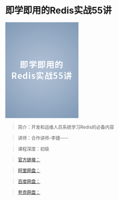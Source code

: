 # 即学即用的Redis实战55讲

![img](../../assets/Ciqah16ZVuKAG4B_AADQ1KuBhmo950.png)

> 简介：开发和运维人员系统学习Redis的必备内容

> 讲师：合作讲师-李捷----

> 课程深度：初级

> [官方链接：]()

> [阿里网盘：]()

> [百度网盘：]()

> [夸克网盘：]()
